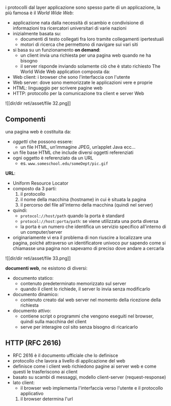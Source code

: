 i protocolli dal layer applicazione sono spesso parte di un applicazione, la più famosa è il _World Wide Web_:
- applicazione nata dalla necessità di scambio e condivisione di informazioni tra ricercatori universitari di varie nazioni
- inizialmente basata su:
	- documenti di testo collegati fra loro tramite collegamenti ipertestuali
	- motori di ricerca che permettono di navigare sui vari siti
- si basa su un funzionamento **on demand**:
	- un client invia una richiesta per una pagina web quando ne ha bisogno
	- il server risponde inviando solamente ciò che è stato richiesto
The World Wide Web application composta da:
- Web client: i browser che sono l'interfaccia con l'utente
- Web server: dove sono memorizzate le applicazioni vere e proprie
- HTML: linguaggio per scrivere pagine web
- HTTP: protocollo per la comunicazione tra client e server Web

![[dir/dir reti/asset/file 32.png]]

## Componenti
una pagina web è costituita da:
- _oggetti_ che possono essere:
	- un file HTML, un’immagine JPEG, un’applet Java ecc…
- un file base HTML che include diversi oggetti referenziati
- ogni oggetto è referenziato da un URL
    - es. `www.someschool.edu/someDept/pic.gif`

**URL**:
- Uniform Resource Locator
- composto da 3 parti:
	1. il protocollo
	2. il nome della macchina (hostname) in cui è situata la pagina
	3. il percorso del file all'interno della macchina (quindi nel server)
- quindi:
	- `protocol://host/path` quando la porta è standard
	- `protocol://host:porta/path`: se viene utilizzata una porta diversa
	- la porta è un numero che identifica un servizio specifico all'interno di un computer/server
- originariamente vi era il problema di non riuscire a localizzare una pagina, poiché attraverso un identificatore univoco pur sapendo come si chiamasse una pagina non sapevamo di preciso dove andare a cercarla

![[dir/dir reti/asset/file 33.png]]

**documenti web**, ne esistono di diversi:
- documento statico:
	- contenuto predeterminato memorizzato sul server
	- quando il client lo richiede, il server lo invia senza modificarlo
- documento dinamico:
	- contenuto creato dal web server nel momento della ricezione della richiesta
- documento attivo:
	- contiene script o programmi che vengono eseguiti nel browser, quindi sulla macchina del client
	- serve per interagire col sito senza bisogno di ricaricarlo

## HTTP (RFC 2616)
- RFC 2616 è il documento ufficiale che lo definisce
- protocollo che lavora a livello di applicazione del web
- definisce come i client web richiedono pagine ai server web e come questi le trasferiscono ai client
- basato su scambi di messaggi, modello client-server (request-response)
- lato client:
	- il browser web implementa l'interfaccia verso l'utente e il protocollo applicativo
	1. il browser determina l'url